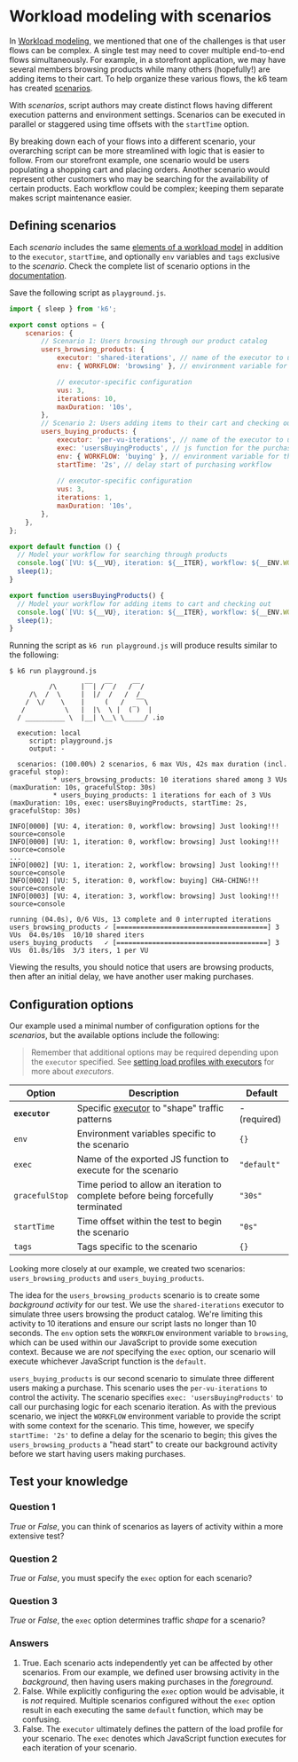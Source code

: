 # Workload modeling with scenarios

In [Workload modeling](03-Workload-modeling.md), we mentioned that one of the challenges is that user flows can be complex. A single test may need to cover multiple end-to-end flows simultaneously. For example, in a storefront application, we may have several members browsing products while many others (hopefully!) are adding items to their cart. To help organize these various flows, the k6 team has created [scenarios](https://k6.io/docs/using-k6/scenarios/).

With _scenarios_, script authors may create distinct flows having different execution patterns and environment settings. Scenarios can be executed in parallel or staggered using time offsets with the `startTime` option.

By breaking down each of your flows into a different scenario, your overarching script can be more streamlined with logic that is easier to follow. From our storefront example, one scenario would be users populating a shopping cart and placing orders. Another scenario would represent other customers who may be searching for the availability of certain products. Each workflow could be complex; keeping them separate makes script maintenance easier.

## Defining scenarios

Each _scenario_ includes the same [elements of a workload model](03-Workload-modeling.md#Elements-of-a-workload-model) in addition to the `executor`, `startTime`, and optionally `env` variables and `tags` exclusive to the _scenario_. Check the complete list of scenario options in the [documentation](https://k6.io/docs/using-k6/scenarios/).

Save the following script as `playground.js`.

```javascript
import { sleep } from 'k6';

export const options = {
    scenarios: {
        // Scenario 1: Users browsing through our product catalog
        users_browsing_products: {
            executor: 'shared-iterations', // name of the executor to use
            env: { WORKFLOW: 'browsing' }, // environment variable for the workflow

            // executor-specific configuration
            vus: 3,
            iterations: 10,
            maxDuration: '10s',
        },
        // Scenario 2: Users adding items to their cart and checking out
        users_buying_products: {
            executor: 'per-vu-iterations', // name of the executor to use
            exec: 'usersBuyingProducts', // js function for the purchasing workflow
            env: { WORKFLOW: 'buying' }, // environment variable for the workflow
            startTime: '2s', // delay start of purchasing workflow
            
            // executor-specific configuration
            vus: 3,
            iterations: 1,
            maxDuration: '10s',
        },
    },
};

export default function () {
  // Model your workflow for searching through products
  console.log(`[VU: ${__VU}, iteration: ${__ITER}, workflow: ${__ENV.WORKFLOW}] Just looking!!!`);
  sleep(1);
}

export function usersBuyingProducts() {
  // Model your workflow for adding items to cart and checking out
  console.log(`[VU: ${__VU}, iteration: ${__ITER}, workflow: ${__ENV.WORKFLOW}] CHA-CHING!!!`);
  sleep(1);
}
```

Running the script as `k6 run playground.js` will produce results similar to the following:

```plain
$ k6 run playground.js

          /\      |‾‾| /‾‾/   /‾‾/   
     /\  /  \     |  |/  /   /  /    
    /  \/    \    |     (   /   ‾‾\  
   /          \   |  |\  \ |  (‾)  | 
  / __________ \  |__| \__\ \_____/ .io

  execution: local
     script: playground.js
     output: -

  scenarios: (100.00%) 2 scenarios, 6 max VUs, 42s max duration (incl. graceful stop):
           * users_browsing_products: 10 iterations shared among 3 VUs (maxDuration: 10s, gracefulStop: 30s)
           * users_buying_products: 1 iterations for each of 3 VUs (maxDuration: 10s, exec: usersBuyingProducts, startTime: 2s, gracefulStop: 30s)

INFO[0000] [VU: 4, iteration: 0, workflow: browsing] Just looking!!!  source=console
INFO[0000] [VU: 1, iteration: 0, workflow: browsing] Just looking!!!  source=console
...
INFO[0002] [VU: 1, iteration: 2, workflow: browsing] Just looking!!!  source=console
INFO[0002] [VU: 5, iteration: 0, workflow: buying] CHA-CHING!!!  source=console
INFO[0003] [VU: 4, iteration: 3, workflow: browsing] Just looking!!!  source=console

running (04.0s), 0/6 VUs, 13 complete and 0 interrupted iterations
users_browsing_products ✓ [======================================] 3 VUs  04.0s/10s  10/10 shared iters
users_buying_products   ✓ [======================================] 3 VUs  01.0s/10s  3/3 iters, 1 per VU
```

Viewing the results, you should notice that users are browsing products, then after an initial delay, we have another user making purchases.

## Configuration options

Our example used a minimal number of configuration options for the _scenarios_, but the available options include the following:

> Remember that additional options may be required depending upon the `executor` specified. See [setting load profiles with executors](08-Setting-load-profiles-with-executors.md) for more about _executors_.

| Option         | Description                                                                                       | Default      |
|----------------|---------------------------------------------------------------------------------------------------|--------------|
| **`executor`** | Specific [executor](https://k6.io/docs/using-k6/scenarios/executors/) to "shape" traffic patterns | - (required) |
| `env`          | Environment variables specific to the scenario                                                    | `{}`         | 
| `exec`         | Name of the exported JS function to execute for the scenario                                      | `"default"`  | 
| `gracefulStop` | Time period to allow an iteration to complete before being forcefully terminated                  | `"30s"`      |
| `startTime`    | Time offset within the test to begin the scenario                                                 | `"0s"`       |
| `tags`         | Tags specific to the scenario                                                                     | `{}`         | 

Looking more closely at our example, we created two scenarios: `users_browsing_products` and `users_buying_products`.

The idea for the `users_browsing_products` scenario is to create some _background activity_ for our test. We use the `shared-iterations` executor to simulate three users browsing the product catalog. We're limiting this activity to 10 iterations and ensure our script lasts no longer than 10 seconds. The `env` option sets the `WORKFLOW` environment variable to `browsing`, which can be used within our JavaScript to provide some execution context. Because we are _not_ specifying the `exec` option, our scenario will execute whichever JavaScript function is the `default`.

`users_buying_products` is our second scenario to simulate three different users making a purchase. This scenario uses the `per-vu-iterations` to control the activity. The scenario specifies `exec: 'usersBuyingProducts'` to call our purchasing logic for each scenario iteration. As with the previous scenario, we inject the `WORKFLOW` environment variable to provide the script with some context for the scenario. This time, however, we specify `startTime: '2s'` to define a delay for the scenario to begin; this gives the `users_browsing_products` a "head start" to create our background activity before we start having users making purchases.

## Test your knowledge

### Question 1
_True_ or _False_, you can think of scenarios as layers of activity within a more extensive test? 

### Question 2
_True_ or _False_, you must specify the `exec` option for each scenario?

### Question 3
_True_ or _False_, the `exec` option determines traffic _shape_ for a scenario?

### Answers
1. True. Each scenario acts independently yet can be affected by other scenarios. From our example, we defined user browsing activity in the _background_, then having users making purchases in the _foreground_.
2. False. While explicitly configuring the `exec` option would be advisable, it is _not_ required. Multiple scenarios configured without the `exec` option result in each executing the same `default` function, which may be confusing.
3. False. The `executor` ultimately defines the pattern of the load profile for your scenario. The `exec` denotes which JavaScript function executes for each iteration of your scenario.
